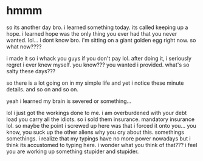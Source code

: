# hmmm

so its another day bro.  i learned something today.  its called keeping up a hope.  i learned hope was the only thing you ever had that you  never wanted.   lol...  i dont know bro.  i'm sitting on a giant golden egg right now.  so what now????

i made it so i whack you guys if you don't pay lol.  after doing it, i seriously regret i ever knew myself.  you know???  you wanted i provided.  what's so salty these days???

so there is a lot going on in  my simple life and yet i notice these minute details.  and so on and so on.

yeah i learned my brain is severed or something...

lol i just got the workings done to me.  i am overburdened with your debt load you carry all the idiots.  so i sold them insurance.  mandatory insurance lol.  so maybe the point i screwed up here was that i forced it onto you...  you know, you suck up the other aliens why you cry about this.  somethings somethings. i realize that my typings have no more power nowadays but i think its accustomed to typing here.  i wonder what you think of that???  i feel you are working up something stupider and stupider.
